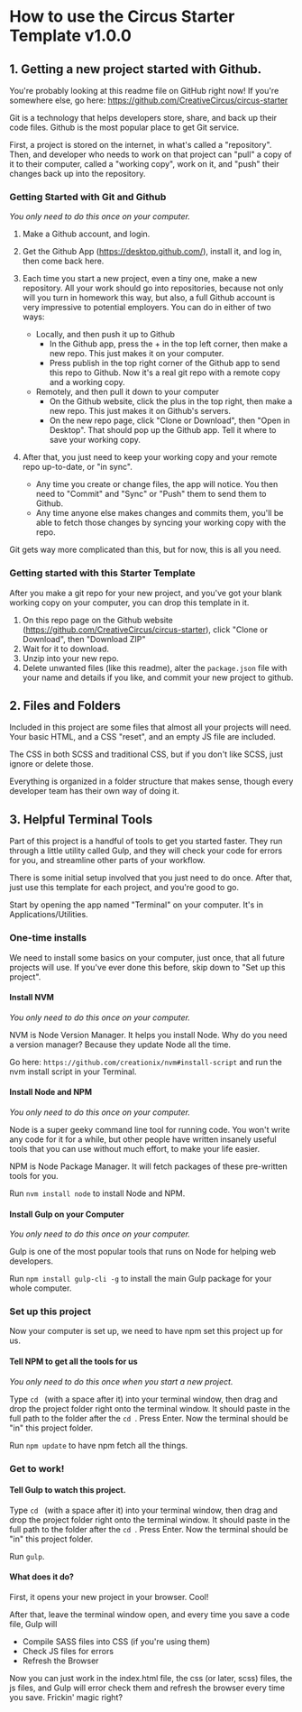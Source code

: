 # How to use the Circus Starter Template v1.0.0

## 1. Getting a new project started with Github.
You're probably looking at this readme file on GitHub right now! If you're somewhere else, go here: https://github.com/CreativeCircus/circus-starter

Git is a technology that helps developers store, share, and back up their code files. Github is the most popular place to get Git service.

First, a project is stored on the internet, in what's called a "repository". Then, and developer who needs to work on that project can "pull" a copy of it to their computer, called a "working copy", work on it, and "push" their changes back up into the repository. 

### Getting Started with Git and Github
*You only need to do this once on your computer.*

1. Make a Github account, and login.

2. Get the Github App (https://desktop.github.com/), install it, and log in, then come back here.

3. Each time you start a new project, even a tiny one, make a new repository. All your work should go into repositories, because not only will you turn in homework this way, but also, a full Github account is very impressive to potential employers.
You can do in either of two ways:
	- Locally, and then push it up to Github
		- In the Github app, press the + in the top left corner, then make a new repo. This just makes it on your computer. 
		- Press publish in the top right corner of the Github app to send this repo to Github. Now it's a real git repo with a remote copy and a working copy.
	- Remotely, and then pull it down to your computer
		- On the Github website, click the plus in the top right, then make a new repo. This just makes it on Github's servers.
		- On the new repo page, click "Clone or Download", then "Open in Desktop". That should pop up the Github app. Tell it where to save your working copy.

4. After that, you just need to keep your working copy and your remote repo up-to-date, or "in sync".
	- Any time you create or change files, the app will notice. You then need to "Commit" and "Sync" or "Push" them to send them to Github.
	- Any time anyone else makes changes and commits them, you'll be able to fetch those changes by syncing your working copy with the repo.

Git gets way more complicated than this, but for now, this is all you need.

###  Getting started with this Starter Template

After you make a git repo for your new project, and you've got your blank working copy on your computer, you can drop this template in it.

1. On this repo page on the Github website (https://github.com/CreativeCircus/circus-starter), click "Clone or Download", then "Download ZIP"
2. Wait for it to download.
3. Unzip into your new repo.
4. Delete unwanted files (like this readme), alter the `package.json` file with your name and details if you like, and commit your new project to github.

## 2. Files and Folders
Included in this project are some files that almost all your projects will need. Your basic HTML, and a CSS "reset", and an empty JS file are included. 

The CSS in both SCSS and traditional CSS, but if you don't like SCSS, just ignore or delete those. 

Everything is organized in a folder structure that makes sense, though every developer team has their own way of doing it.

## 3. Helpful Terminal Tools
Part of this project is a handful of tools to get you started faster. They run through a little utility called Gulp, and they will check your code for errors for you, and streamline other parts of your workflow.

There is some initial setup involved that you just need to do once. After that, just use this template for each project, and you're good to go.

Start by opening the app named "Terminal" on your computer. It's in Applications/Utilities.


### One-time installs

We need to install some basics on your computer, just once, that all future projects will use. If you've ever done this before, skip down to "Set up this project".

#### Install NVM
*You only need to do this once on your computer.*

NVM is Node Version Manager. It helps you install Node. Why do you need a version manager? Because they update Node all the time. 

Go here: `https://github.com/creationix/nvm#install-script` and run the nvm install script in your Terminal.

#### Install Node and NPM
*You only need to do this once on your computer.*

Node is a super geeky command line tool for running code. You won't write any code for it for a while, but other people have written insanely useful tools that you can use without much effort, to make your life easier.

NPM is Node Package Manager. It will fetch packages of these pre-written tools for you.

Run `nvm install node` to install Node and NPM.

#### Install Gulp on your Computer
*You only need to do this once on your computer.*

Gulp is one of the most popular tools that runs on Node for helping web developers.

Run `npm install gulp-cli -g` to install the main Gulp package for your whole computer.

### Set up this project

Now your computer is set up, we need to have npm set this project up for us.

#### Tell NPM to get all the tools for us
*You only need to do this once when you start a new project.*

Type `cd ` (with a space after it) into your terminal window, then drag and drop the project folder right onto the terminal window. It should paste in the full path to the folder after the `cd `. Press Enter. Now the terminal should be "in" this project folder.

Run `npm update` to have npm fetch all the things.

### Get to work!

#### Tell Gulp to watch this project.
Type `cd ` (with a space after it) into your terminal window, then drag and drop the project folder right onto the terminal window. It should paste in the full path to the folder after the `cd `. Press Enter. Now the terminal should be "in" this project folder.

Run `gulp`.


#### What does it do?
First, it opens your new project in your browser. Cool!

After that, leave the terminal window open, and every time you save a code file, Gulp will
- Compile SASS files into CSS (if you're using them)
- Check JS files for errors
- Refresh the Browser

Now you can just work in the index.html file, the css (or later, scss) files, the js files, and Gulp will error check them and refresh the browser every time you save. Frickin' magic right?